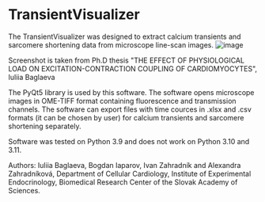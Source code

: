 # TransientVisualizer
The TransientVisualizer was designed to extract calcium transients and sarcomere shortening data from microscope line-scan images.
![image](https://github.com/IuliiaBaglaeva/TransientVisualizer/assets/108415908/7c6a3a36-3fb8-428e-9a86-2378e74e176d)

Screenshot is taken from Ph.D thesis "THE EFFECT OF PHYSIOLOGICAL LOAD ON EXCITATION-CONTRACTION COUPLING OF CARDIOMYOCYTES", Iuliia Baglaeva

The PyQt5 library is used by this software. The software opens microscope images in OME-TIFF format containing fluorescence and transmission channels. 
The software can export files with time cources in .xlsx and .csv formats (it can be chosen by user) for calcium transients and sarcomere shortening separately.

Software was tested on Python 3.9 and does not work on Python 3.10 and 3.11. 

Authors:  Iuliia Baglaeva, Bogdan Iaparov, Ivan Zahradník and Alexandra Zahradníková, Department of Cellular Cardiology, Institute of Experimental Endocrinology, Biomedical Research Center of the Slovak Academy of Sciences.
